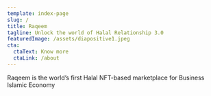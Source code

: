 ```yaml
---
template: index-page
slug: /
title: Raqeem
tagline: Unlock the world of Halal Relationship 3.0
featuredImage: /assets/diapositive1.jpeg
cta:
  ctaText: Know more
  ctaLink: /about
---
```

Raqeem is the world’s first Halal NFT-based marketplace for Business Islamic Economy